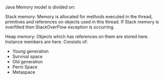 Java Memory model is divided on:

Stack memory:
Memory is allocated for methods executed in the thread, primitives and references on objects used in this thread.
If Stack memory is overfilled then StackOverFlow exception is occurring.

Heap memory:
Objects which has references on them are stored here. Instance members are here. Consists of:
- Young generation
- Survival space
- Old generation
- Perm Space 
- Metaspace